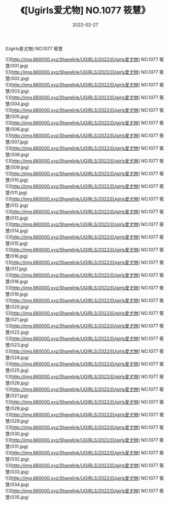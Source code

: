 ﻿---
layout: post
title:  《[Ugirls爱尤物] NO.1077 筱慧》
date:   2022-02-27
img: http://img.660000.xyz/Sharelink/UGIRLS/2022/[Ugirls爱尤物] NO.1077 筱慧/000.jpg
categories: [美女, 清纯, 唯美]
---

[Ugirls爱尤物] NO.1077 筱慧

 ![](http://img.660000.xyz/Sharelink/UGIRLS/2022/[Ugirls爱尤物] NO.1077 筱慧/001.jpg) <br>![](http://img.660000.xyz/Sharelink/UGIRLS/2022/[Ugirls爱尤物] NO.1077 筱慧/002.jpg) <br>![](http://img.660000.xyz/Sharelink/UGIRLS/2022/[Ugirls爱尤物] NO.1077 筱慧/003.jpg) <br>![](http://img.660000.xyz/Sharelink/UGIRLS/2022/[Ugirls爱尤物] NO.1077 筱慧/004.jpg) <br>![](http://img.660000.xyz/Sharelink/UGIRLS/2022/[Ugirls爱尤物] NO.1077 筱慧/005.jpg) <br>![](http://img.660000.xyz/Sharelink/UGIRLS/2022/[Ugirls爱尤物] NO.1077 筱慧/006.jpg) <br>![](http://img.660000.xyz/Sharelink/UGIRLS/2022/[Ugirls爱尤物] NO.1077 筱慧/007.jpg) <br>![](http://img.660000.xyz/Sharelink/UGIRLS/2022/[Ugirls爱尤物] NO.1077 筱慧/008.jpg) <br>![](http://img.660000.xyz/Sharelink/UGIRLS/2022/[Ugirls爱尤物] NO.1077 筱慧/009.jpg) <br>![](http://img.660000.xyz/Sharelink/UGIRLS/2022/[Ugirls爱尤物] NO.1077 筱慧/010.jpg) <br>![](http://img.660000.xyz/Sharelink/UGIRLS/2022/[Ugirls爱尤物] NO.1077 筱慧/011.jpg) <br>![](http://img.660000.xyz/Sharelink/UGIRLS/2022/[Ugirls爱尤物] NO.1077 筱慧/012.jpg) <br>![](http://img.660000.xyz/Sharelink/UGIRLS/2022/[Ugirls爱尤物] NO.1077 筱慧/013.jpg) <br>![](http://img.660000.xyz/Sharelink/UGIRLS/2022/[Ugirls爱尤物] NO.1077 筱慧/014.jpg) <br>![](http://img.660000.xyz/Sharelink/UGIRLS/2022/[Ugirls爱尤物] NO.1077 筱慧/015.jpg) <br>![](http://img.660000.xyz/Sharelink/UGIRLS/2022/[Ugirls爱尤物] NO.1077 筱慧/016.jpg) <br>![](http://img.660000.xyz/Sharelink/UGIRLS/2022/[Ugirls爱尤物] NO.1077 筱慧/017.jpg) <br>![](http://img.660000.xyz/Sharelink/UGIRLS/2022/[Ugirls爱尤物] NO.1077 筱慧/018.jpg) <br>![](http://img.660000.xyz/Sharelink/UGIRLS/2022/[Ugirls爱尤物] NO.1077 筱慧/019.jpg) <br>![](http://img.660000.xyz/Sharelink/UGIRLS/2022/[Ugirls爱尤物] NO.1077 筱慧/020.jpg) <br>![](http://img.660000.xyz/Sharelink/UGIRLS/2022/[Ugirls爱尤物] NO.1077 筱慧/021.jpg) <br>![](http://img.660000.xyz/Sharelink/UGIRLS/2022/[Ugirls爱尤物] NO.1077 筱慧/022.jpg) <br>![](http://img.660000.xyz/Sharelink/UGIRLS/2022/[Ugirls爱尤物] NO.1077 筱慧/023.jpg) <br>![](http://img.660000.xyz/Sharelink/UGIRLS/2022/[Ugirls爱尤物] NO.1077 筱慧/024.jpg) <br>![](http://img.660000.xyz/Sharelink/UGIRLS/2022/[Ugirls爱尤物] NO.1077 筱慧/025.jpg) <br>![](http://img.660000.xyz/Sharelink/UGIRLS/2022/[Ugirls爱尤物] NO.1077 筱慧/026.jpg) <br>![](http://img.660000.xyz/Sharelink/UGIRLS/2022/[Ugirls爱尤物] NO.1077 筱慧/027.jpg) <br>![](http://img.660000.xyz/Sharelink/UGIRLS/2022/[Ugirls爱尤物] NO.1077 筱慧/028.jpg) <br>![](http://img.660000.xyz/Sharelink/UGIRLS/2022/[Ugirls爱尤物] NO.1077 筱慧/029.jpg) <br>![](http://img.660000.xyz/Sharelink/UGIRLS/2022/[Ugirls爱尤物] NO.1077 筱慧/030.jpg) <br>![](http://img.660000.xyz/Sharelink/UGIRLS/2022/[Ugirls爱尤物] NO.1077 筱慧/031.jpg) <br>![](http://img.660000.xyz/Sharelink/UGIRLS/2022/[Ugirls爱尤物] NO.1077 筱慧/032.jpg) <br>![](http://img.660000.xyz/Sharelink/UGIRLS/2022/[Ugirls爱尤物] NO.1077 筱慧/033.jpg) <br>![](http://img.660000.xyz/Sharelink/UGIRLS/2022/[Ugirls爱尤物] NO.1077 筱慧/034.jpg) <br>![](http://img.660000.xyz/Sharelink/UGIRLS/2022/[Ugirls爱尤物] NO.1077 筱慧/035.jpg) <br>
